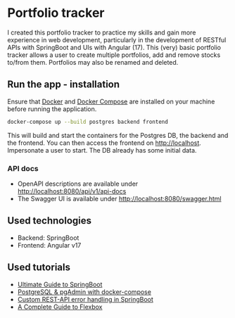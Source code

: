 # Portfolio tracker

I created this portfolio tracker to practice my skills and gain more experience in web development, particularly in the development of RESTful APIs with SpringBoot and UIs with Angular (17). This (very) basic portfolio tracker allows a user to create multiple portfolios, add and remove stocks to/from them. Portfolios may also be renamed and deleted.

## Run the app - installation

Ensure that [Docker](https://www.docker.com/) and [Docker Compose](https://docs.docker.com/compose/) are installed on your machine before running the application.

```bash
docker-compose up --build postgres backend frontend
```

This will build and start the containers for the Postgres DB, the backend and the frontend.  You can then access the frontend on <http://localhost>. Impersonate a user to start. The DB already has some initial data.

### API docs

- OpenAPI descriptions are available under <http://localhost:8080/api/v1/api-docs>
- The Swagger UI is available under <http://localhost:8080/swagger.html>

## Used technologies

- Backend: SpringBoot
- Frontend: Angular v17

## Used tutorials

- [Ultimate Guide to SpringBoot](https://youtu.be/Nv2DERaMx-4?si=FHX_haHS5XoMwo3i)
- [PostgreSQL & pgAdmin with docker-compose](https://github.com/khezen/compose-postgres/tree/master)
- [Custom REST-API error handling in SpringBoot](https://www.toptal.com/java/spring-boot-rest-api-error-handling)
- [A Complete Guide to Flexbox](https://css-tricks.com/snippets/css/a-guide-to-flexbox/)
